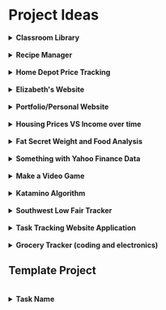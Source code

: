 # Project Ideas

<details>
<summary><b>Classroom Library</b></summary>
</details>

<br>

<details>
<summary><b>Recipe Manager</b></summary>
The idea is to create an app that you can save recipes from the internet 
to and then select the recipes you want to cook for the week. It will give 
you a list of all the ingredients needed for all of the recipes you want 
to make together. This way, you know exactly what to buy from the store 
so you're not left without a certain ingredient when you go to make your 
meals.
</details>

<br>

<details>
<summary><b>Home Depot Price Tracking</b></summary>
My Father-In-Law would like to track certain Home Depot prices over time to
purchase items in bulk when prices are low.
</details>

<br>

<details>
<summary><b>Elizabeth's Website</b></summary>
My wife would like a website to blog about her crafty things. It uses my
domain, https://thecraftroom.calebleehill.com.
</details>

<br>

<details>
<summary><b>Portfolio/Personal Website</b></summary>
I'd like to have a website where I can share some of my favorite projects
and other things I've done. Ideally, it would connect to GitHub and 
YouTube to display some cool things that I've done and help me to
keep a record of my achievements.
</details>

<br>

<details>
<summary><b>Housing Prices VS Income over time</b></summary>
</details>

<br>

<details>
<summary><b>Fat Secret Weight and Food Analysis</b></summary>
</details>

<br>

<details>
<summary><b>Something with Yahoo Finance Data</b></summary>
</details>

<br>

<details>
<summary><b>Make a Video Game</b></summary>
I've thought about using PyGame, but that just seems too low level and 
time consuming so perhaps I could use an engine like GoDot or something.
</details>

<br>

<details>
<summary><b>Katamino Algorithm</b></summary>
There is a wooden puzzle game that has something like 500 variations. It
would be cool to create a puzzle solver for this using matrices and numpy.
We could also have it drawn out using matplotlib or something like it. 
This is all, but finished. Just need to wrap it up and document it.
</details>

<br>

<details>
<summary><b>Southwest Low Fair Tracker</b></summary>
I want to be able to scrape Southwest's website for flights that meet
certain parameters and then have emails sent to me tracking flights.
This is mostly done and served its purpose, but is not very presentable.
</details>

<br>

<details>
<summary><b>Task Tracking Website Application</b></summary>
The idea for this comes from the fact that there aren't any apps that track
tasks in a way that really makes sense. I want to have an infinite number
of nested subtasks that can be collapsed and expanded, as well as moved
under other tasks. I'd also like some task details. I'll use this as an 
example.
<ul>
<details>
<summary>This is subtask.</summary>
With details under it.
<ul>
<details>
<summary>This is another task.</summary>
With details under it.
</details>
<details>
<summary>This is another task.</summary>
With details under it.
</details>
<details>
<summary>This is another task.</summary>
With details under it.
</details>
</ul>
</details>
<details>
<summary>This is another task.</summary>
With details under it.
</details>
<details>
<summary>This is another task.</summary>
With details under it.
</details>
</ul>
</details>
<br>

<details>
<summary><b>Grocery Tracker (coding and electronics)</b></summary>
I'd like to have a system to keep track of how much food we have, specifically for
canned good and other things in the pantry. This would utilize simple digital
number readouts for each item as well as add and minus buttons. It would be hooked
to some microprocessor that could utilize the wifi and update a list either on my
webserver or in a Google Keep note or something. This way, we always know how much
of each item we have and can make purchases accordingly.
</details>

## Template Project

<br>

<details>
<summary><b>Task Name</b></summary>
Task Details
</details>
